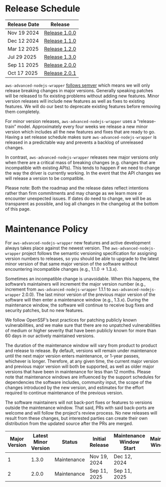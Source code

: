 # Release Schedule

| Release Date | Release                                                                                    |
| ------------ | ------------------------------------------------------------------------------------------ |
| Nov 19 2024  | [Release 1.0.0](https://github.com/awslabs/aws-advanced-nodejs-wrapper/releases/tag/1.0.0) |
| Dec 12 2024  | [Release 1.1.0](https://github.com/awslabs/aws-advanced-nodejs-wrapper/releases/tag/1.1.0) |
| Mar 12 2025  | [Release 1.2.0](https://github.com/awslabs/aws-advanced-nodejs-wrapper/releases/tag/1.2.0) |
| Jul 29 2025  | [Release 1.3.0](https://github.com/awslabs/aws-advanced-nodejs-wrapper/releases/tag/1.3.0) |
| Sep 11 2025  | [Release 2.0.0](https://github.com/awslabs/aws-advanced-nodejs-wrapper/releases/tag/2.0.0) |
| Oct 17 2025  | [Release 2.0.1](https://github.com/awslabs/aws-advanced-nodejs-wrapper/releases/tag/2.0.1) |

`aws-advanced-nodejs-wrapper` [follows semver](https://semver.org/#semantic-versioning-200) which means we will only
release breaking changes in major versions. Generally speaking patches will be released to fix existing problems without
adding new features. Minor version releases will include new features as well as fixes to existing features. We will do
our best to deprecate existing features before removing them completely.

For minor version releases, `aws-advanced-nodejs-wrapper` uses a “release-train” model. Approximately every four weeks we
release a new minor version which includes all the new features and fixes that are ready to go.
Having a set release schedule makes sure `aws-advanced-nodejs-wrapper` is released in a predictable way and prevents a
backlog of unreleased changes.

In contrast, `aws-advanced-nodejs-wrapper` releases new major versions only when there are a critical mass of
breaking changes (e.g. changes that are incompatible with existing APIs). This tends to happen if we need to
change the way the driver is currently working. In the event that the API changes we will release a version to be compatible.

Please note: Both the roadmap and the release dates reflect intentions rather than firm commitments and may change
as we learn more or encounter unexpected issues. If dates do need to change, we will be as transparent as possible,
and log all changes in the changelog at the bottom of this page.

# Maintenance Policy

For `aws-advanced-nodejs-wrapper` new features and active development always takes place against the newest version.
The `aws-advanced-nodejs-wrapper` project follows the semantic versioning specification for assigning version numbers
to releases, so you should be able to upgrade to the latest minor version of that same major version of the
software without encountering incompatible changes (e.g., 1.1.0 → 1.3.x).

Sometimes an incompatible change is unavoidable. When this happens, the software’s maintainers will increment
the major version number (e.g., increment from `aws-advanced-nodejs-wrapper` 1.1.1 to `aws-advanced-nodejs-wrapper` 2.0.0).
The last minor version of the previous major version of the software will then enter a maintenance window
(e.g., 1.3.x). During the maintenance window, the software will continue to receive bug fixes and security patches,
but no new features.

We follow OpenSSF’s best practices for patching publicly known vulnerabilities, and we make sure that there are
no unpatched vulnerabilities of medium or higher severity that have been publicly known for more than 60 days
in our actively maintained versions.

The duration of the maintenance window will vary from product to product and release to release.
By default, versions will remain under maintenance until the next major version enters maintenance,
or 1-year passes, whichever is longer. Therefore, at any given time, the current major version and
previous major version will both be supported, as well as older major versions that have been in maintenance
for less than 12 months. Please note that maintenance windows are influenced by the support schedules for
dependencies the software includes, community input, the scope of the changes introduced by the new version,
and estimates for the effort required to continue maintenance of the previous version.

The software maintainers will not back-port fixes or features to versions outside the maintenance window.
That said, PRs with said back-ports are welcome and will follow the project's review process.
No new releases will result from these changes, but interested parties can create their own distribution
from the updated source after the PRs are merged.

| Major Version | Latest Minor Version | Status      | Initial Release | Maintenance Window Start | Maintenance Window End |
| ------------- | -------------------- | ----------- | --------------- | ------------------------ | ---------------------- |
| 1             | 1.3.0                | Maintenance | Nov 19, 2024    | Dec 12, 2024             |                        |
| 2             | 2.0.0                | Maintenance | Sep 11, 2025    | Sep 11, 2025             |                        |
